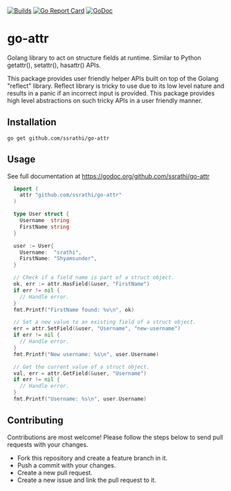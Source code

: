 [![Builds](https://github.com/ssrathi/go-attr/workflows/Build/badge.svg?branch=master)](https://github.com/ssrathi/go-attr/actions?query=branch%3Amaster+workflow%3ABuild)
[![Go Report Card](https://goreportcard.com/badge/github.com/ssrathi/go-attr)](https://goreportcard.com/report/github.com/ssrathi/go-attr)
[![GoDoc](https://godoc.org/github.com/ssrathi/go-attr?status.svg)](https://godoc.org/github.com/ssrathi/go-attr)

# go-attr
Golang library to act on structure fields at runtime. Similar to Python getattr(), setattr(), hasattr() APIs.

This package provides user friendly helper APIs built on top of the Golang "reflect" library. Reflect library is tricky to use due to its low level nature and results in a panic if an incorrect input is provided. This package provides high level abstractions on such tricky APIs in a user friendly manner.

## Installation
```
go get github.com/ssrathi/go-attr
```

## Usage
See full documentation at https://godoc.org/github.com/ssrathi/go-attr
```go
  import (
    attr "github.com/ssrathi/go-attr"
  )

  type User struct {
    Username  string
    FirstName string
  }

  user := User{
    Username:  "srathi",
    FirstName: "Shyamsunder",
  }

  // Check if a field name is part of a struct object.
  ok, err := attr.HasField(&user, "FirstName")
  if err != nil {
    // Handle error.
  }
  fmt.Printf("FirstName found: %v\n", ok)

  // Set a new value to an existing field of a struct object.
  err = attr.SetField(&user, "Username", "new-username")
  if err != nil {
    // Handle error.
  }
  fmt.Printf("New username: %s\n", user.Username)

  // Get the current value of a struct object.
  val, err = attr.GetField(&user, "Username")
  if err != nil {
    // Handle error.
  }
  fmt.Printf("Username: %s\n", user.Username)
```

## Contributing

Contributions are most welcome! Please follow the steps below to send
pull requests with your changes.

* Fork this repository and create a feature branch in it.
* Push a commit with your changes.
* Create a new pull request.
* Create a new issue and link the pull request to it.
